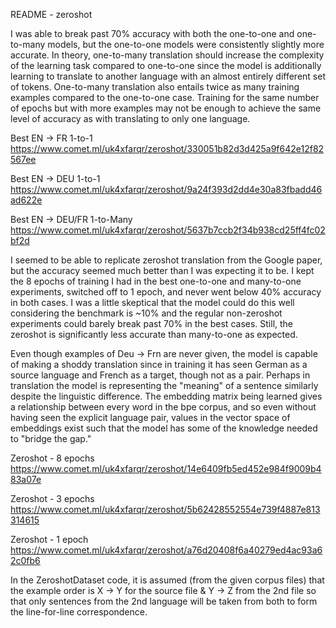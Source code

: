 README - zeroshot

I was able to break past 70% accuracy with both the one-to-one and one-to-many
models, but the one-to-one models were consistently slightly more accurate.
In theory, one-to-many translation should increase the complexity of the
learning task compared to one-to-one since the model is additionally learning
to translate to another language with an almost entirely different set of tokens.
One-to-many translation also entails twice as many training examples compared
to the one-to-one case. Training for the same number of epochs but with more examples
may not be enough to achieve the same level of accuracy as with translating to only
one language.

Best EN -> FR 1-to-1
https://www.comet.ml/uk4xfarqr/zeroshot/330051b82d3d425a9f642e12f82567ee

Best EN -> DEU 1-to-1
https://www.comet.ml/uk4xfarqr/zeroshot/9a24f393d2dd4e30a83fbadd46ad622e

Best EN -> DEU/FR 1-to-Many
https://www.comet.ml/uk4xfarqr/zeroshot/5637b7ccb2f34b938cd25ff4fc02bf2d

I seemed to be able to replicate zeroshot translation from the Google paper,
but the accuracy seemed much better than I was expecting it to be. I kept the
8 epochs of training I had in the best one-to-one and many-to-one experiments,
switched off to 1 epoch, and never went below 40% accuracy in both cases. I was
a little skeptical that the model could do this well considering the benchmark
is ~10% and the regular non-zeroshot experiments could barely break past 70% in
the best cases. Still, the zeroshot is significantly less accurate than many-to-one
as expected.

Even though examples of Deu -> Frn are never given, the model is capable of making
a shoddy translation since in training it has seen German as a source language
and French as a target, though not as a pair. Perhaps in translation the model
is representing the "meaning" of a sentence similarly despite the linguistic
difference. The embedding matrix being learned gives a relationship between every
word in the bpe corpus, and so even without having seen the explicit language pair,
values in the vector space of embeddings exist such that the model has some of
the knowledge needed to "bridge the gap."  

Zeroshot - 8 epochs
https://www.comet.ml/uk4xfarqr/zeroshot/14e6409fb5ed452e984f9009b483a07e

Zeroshot - 3 epochs
https://www.comet.ml/uk4xfarqr/zeroshot/5b62428552554e739f4887e813314615

Zeroshot - 1 epoch
https://www.comet.ml/uk4xfarqr/zeroshot/a76d20408f6a40279ed4ac93a62c0fb6

In the ZeroshotDataset code, it is assumed (from the given corpus files)
that the example order is X -> Y for the source file & Y -> Z from the 2nd file
so that only sentences from the 2nd language will be taken from both to form the
line-for-line correspondence. 
